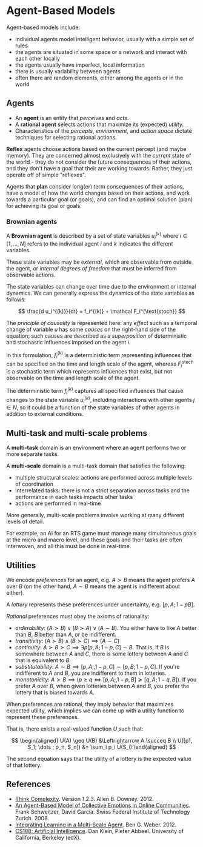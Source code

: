
# Agent-Based Models

Agent-based models include:

- individual agents model intelligent behavior, usually with a simple set of rules
- the agents are situated in some space or a network and interact with each other locally
- the agents usually have imperfect, local information
- there is usually variability between agents
- often there are random elements, either among the agents or in the world

## Agents

- An __agent__ is an entity that _perceives_ and _acts_.
- A __rational agent__ selects actions that maximize its (expected) _utility_.
- Characteristics of the _percepts_, _environment_, and _action space_ dictate techniques for selecting rational actions.

__Reflex__ agents choose actions based on the current percept (and maybe memory). They are concerned almost exclusively with the _current_ state of the world - they do not consider the future consequences of their actions, and they don't have a goal that their are working towards. Rather, they just operate off of simple "reflexes".

Agents that __plan__ consider long(er) term consequences of their actions, have a model of how the world changes based on their actions, and work towards a particular goal (or goals), and can find an optimal solution (plan) for achieving its goal or goals.

### Brownian agents

A __Brownian agent__ is described by a set of state variables $u_i^{(k)}$ where $i \in [1, \dots, N]$ refers to the individual agent $i$ and $k$ indicates the different variables.

These state variables may be _external_, which are observable from outside the agent, or _internal degrees of freedom_ that must be inferred from observable actions.

The state variables can change over time due to the environment or internal dynamics. We can generally express the dynamics of the state variables as follows:

$$
\frac{d u_i^{(k)}}{dt} = f_i^{(k)} + \mathcal F_i^{\text{stoch}}
$$

The _principle of causality_ is represented here: any _effect_ such as a temporal change of variable $u$ has some _causes_ on the right-hand side of the equation; such causes are described as a _superposition_ of deterministic and stochastic influences imposed on the agent $i$.

In this formulation, $f_i^{(k)}$ is a deterministic term representing influences that can be specified on the time and length scale of the agent, whereas $F_i^{\text{stoch}}$ is a stochastic term which represents influences that exist, but not observable on the time and length scale of the agent.

The deterministic term $f_i^{(k)}$ captures all specified influences that cause changes to the state variable $u_i^{(k)}$, including interactions with other agents $j \in N$, so it could be a function of the state variables of other agents in addition to external conditions.

## Multi-task and multi-scale problems

A __multi-task__ domain is an environment where an agent performs two or more separate tasks.

A __multi-scale__ domain is a multi-task domain that satisfies the following:

- multiple structural scales: actions are performed across multiple levels of coordination
- interrelated tasks: there is not a strict separation across tasks and the performance in each tasks impacts other tasks
- actions are performed in real-time

More generally, multi-scale problems involve working at many different levels of detail.

For example, an AI for an RTS game must manage many simultaneous goals at the micro and macro level, and these goals and their tasks are often interwoven, and all this must be done in real-time.

## Utilities

We encode _preferences_ for an agent, e.g. $A \succ B$ means the agent prefers $A$ over $B$ (on the other hand, $A \sim B$ means the agent is indifferent about either).

A _lottery_ represents these preferences under uncertainty, e.g. $[p, A; 1-p B]$.

_Rational_ preferences must obey the axioms of rationality:

- _orderability_: $(A \succ B) \lor (B \succ A) \lor (A \sim B)$. You either have to like $A$ better than $B$, $B$ better than $A$, or be indifferent.
- _transitivity_: $(A \succ B) \land (B \succ C) \implies (A \sim C)$
- _continuity_: $A \succ B \succ C \implies \exists p [p, A; 1 - p, C] \sim B$. That is, if $B$ is somewhere between $A$ and $C$, there is some lottery between $A$ and $C$ that is equivalent to $B$.
- _substitutability_: $A \sim B \implies [p, A;, 1 -p, C] \sim [p, B; 1 - p, C]$. If you're indifferent to $A$ and $B$, you are indifferent to them in lotteries.
- _monotonicity_: $A \succ B \implies (p \geq q \Leftrightarrow [p, A;, 1 - p, B] \succeq [q, A; 1-q, B])$. If you prefer $A$ over $B$, when given lotteries between $A$ and $B$, you prefer the lottery that is biased towards $A$.

When preferences are rational, they imply behavior that maximizes expected utility, which implies we can come up with a utility function to represent these preferences.

That is, there exists a real-valued function $U$ such that:

$$
\begin{aligned}
U(A) \geq U(B) &\Leftrightarrow A \succeq B \\
U([p1, S_1; \dots ; p_n, S_n]) &= \sum_i p_i U(S_i)
\end{aligned}
$$

The second equation says that the utility of a lottery is the expected value of that lottery.

## References

- [Think Complexity](http://www.greenteapress.com/compmod/). Version 1.2.3. Allen B. Downey. 2012.
- [An Agent-Based Model of Collective Emotions in Online Communities](http://arxiv.org/abs/1006.5305). Frank Schweitzer, David Garcia. Swiss Federal Institute of Technology Zurich. 2008.
- [Integrating Learning in a Multi-Scale Agent](http://alumni.soe.ucsc.edu/~bweber/bweber-dissertation.pdf). Ben G. Weber. 2012.
- [CS188: Artificial Intelligence](https://www.edx.org/course/artificial-intelligence-uc-berkeleyx-cs188-1x). Dan Klein, Pieter Abbeel. University of California, Berkeley (edX).
